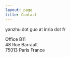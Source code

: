 ```yaml
---
layout: page
title: Contact
---
```


yanzhu dot guo at inria dot fr


Office B11\
48 Rue Barrault\
75013 Paris
France

